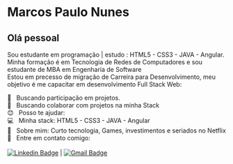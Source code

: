 # Marcos Paulo Nunes

## Olá pessoal
Sou estudante em programação  | estudo  : HTML5 - CSS3 - JAVA - Angular.<br>
Minha formação é em Tecnologia de Redes de Computadores e sou estudante de MBA em Engenharia de Software<br> 
Estou em precesso de migração de Carreira para Desenvolvimento, meu objetivo é me capacitar em desenvolvimento Full Stack Web:

:briefcase:  &nbsp; Buscando participação em projetos.
 <br/> :purple_heart: &nbsp; Buscando colaborar com projetos na minha Stack
 <br/> :blush: &nbsp; Posso te ajudar:
 <br/> :computer: &nbsp; Minha stack: HTML5 - CSS3 - JAVA - Angular
 <br/> 💬  &nbsp; Sobre mim: Curto tecnologia, Games, investimentos e seriados no Netflix
 <br/> :email: &nbsp; Entre em contato comigo:
 <br/>
 <br/>[![Linkedin Badge](https://img.shields.io/badge/-MarcosPauloNunes-blue?style=flat-square&logo=Linkedin&logoColor=white&link=https://www.linkedin.com/in/marcos-paulo-nunes-89628488/)](https://www.linkedin.com/in/marcos-paulo-nunes-89628488) 
| 
[![Gmail Badge](https://img.shields.io/badge/-marcosnunes.code@gmail.com-c14438?style=flat-square&logo=Gmail&logoColor=white&link=mailto:marcosnunes.code@gmail.com)](marcosnunes.code@gmail.com)
